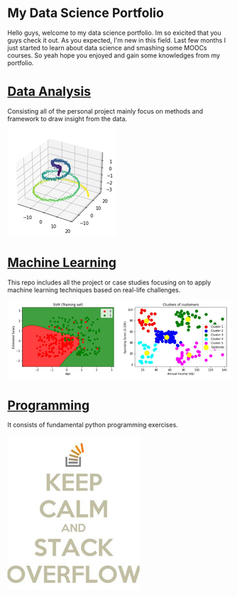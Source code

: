 # My Data Science Portfolio
Hello guys, welcome to my data science portfolio. Im so exicited that you guys check it out. As you expected, I'm new in this field. Last few months I just started to learn about data science and smashing some MOOCs courses. So yeah hope you enjoyed and gain some knowledges from my portfolio. 

# [Data Analysis](https://github.com/aimanraz/data-analysis.git) 
Consisting all of the personal project mainly focus on methods and framework to draw insight from the data.

![](https://github.com/aimanraz/Aiman_Portfolio/blob/main/img/3d_demo.png)

# [Machine Learning](https://github.com/aimanraz/machine-learning.git)
This repo includes all the project or case studies focusing on to apply machine learning techniques based on real-life challenges.

![](https://github.com/aimanraz/Aiman_Portfolio/blob/main/img/ml_demo.JPG)

# [Programming](https://github.com/aimanraz/Programming.git)
It consists of fundamental python programming exercises.

![](https://github.com/aimanraz/Aiman_Portfolio/blob/main/img/KCAUSO.JPG)
